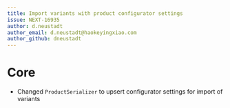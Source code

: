 ```yaml
---
title: Import variants with product configurator settings
issue: NEXT-16935
author: d.neustadt
author_email: d.neustadt@haokeyingxiao.com 
author_github: dneustadt
---
```

# Core
* Changed `ProductSerializer` to upsert configurator settings for import of variants
